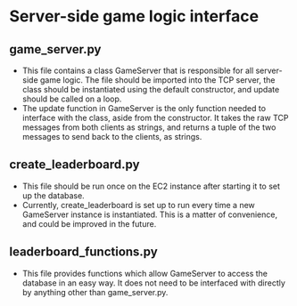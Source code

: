 # Server-side game logic interface

## game_server.py

- This file contains a class GameServer that is responsible for all server-side game logic. The file should be imported into the TCP server, the class should be instantiated using the default constructor, and update should be called on a loop.
- The update function in GameServer is the only function needed to interface with the class, aside from the constructor. It takes the raw TCP messages from both clients as strings, and returns a tuple of the two messages to send back to the clients, as strings.

## create_leaderboard.py

- This file should be run once on the EC2 instance after starting it to set up the database.
- Currently, create_leaderboard is set up to run every time a new GameServer instance is instantiated. This is a matter of convenience, and could be improved in the future.

## leaderboard_functions.py

- This file provides functions which allow GameServer to access the database in an easy way. It does not need to be interfaced with directly by anything other than game_server.py.
